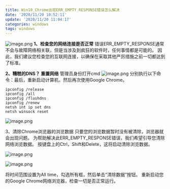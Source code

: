 ```yaml
---
title: Win10_Chrome出现ERR_EMPTY_RESPONSE错误怎么解决
date: '2020/11/20 10:52:11'
update: '2020/11/20 11:04:17'
categories: windows
tags: windows
---
```




![image.png](/images/Win10_Chrome出现ERR_EMPTY_RESPONSE错误怎么解决/1605840919643-bd260990-1f6f-4e65-918b-ab0ece9a9e66.png)
**1、检查您的网络连接是否正常**
错误ERR_EMPTY_RESPONSE通常不会与故障网络相关联，但是当涉及到疯狂的软件时，任何事情都是可能的。 因此，我们建议您检查您的互联网连接，以确保在采取其他严厉措施之前一切都达到了标准。

**2、糟糕的DNS？ 重置网络**
管理员身份打开cmd
![image.png](/images/Win10_Chrome出现ERR_EMPTY_RESPONSE错误怎么解决/1605841067998-f14b6fc7-9e22-4d99-9ed5-71363ef7de8e.png)
分别执行以下命令：最后，重新启动计算机，然后再次使用Google Chrome。
```shell
ipconfig /release
ipconfig /all
ipconfig /flushdns
ipconfig /renew
netsh int ip set dns
netsh winsock reset
```

![image.png](/images/Win10_Chrome出现ERR_EMPTY_RESPONSE错误怎么解决/1605841136667-9cbf377f-7ddf-4723-9d04-cf48222bf534.png)

3、清除Chrome浏览器的浏览数据
只要您的浏览数据暂时没有被清除，浏览器就会出现问题。 为帮助解决此ERR_EMPTY_RESPONSE错误，我们希望引导您清除网络浏览数据。
按键盘上的Ctrl，Shift和Delete，这将启动清除浏览数据。

![image.png](/images/Win10_Chrome出现ERR_EMPTY_RESPONSE错误怎么解决/1605841239264-9ff2f6a4-5f7f-46e4-ae27-1a8a8f9f74ae.png)

![image.png](/images/Win10_Chrome出现ERR_EMPTY_RESPONSE错误怎么解决/1605841310145-03869efc-59a4-4a6e-9207-479e8c452f78.png)

将时间范围设置为All time，勾选所有框，然后单击“清除数据”按钮。
重新启动您的Google Chrome网络浏览器，检查一切是否正常运行。

